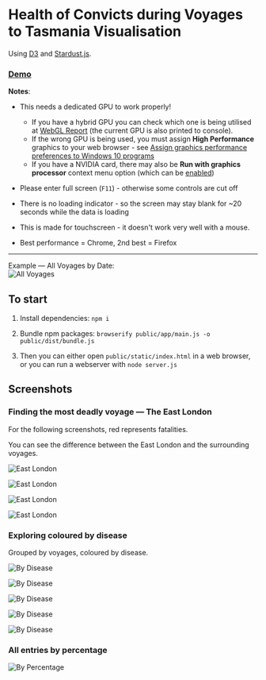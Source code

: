 # Health of Convicts during Voyages to Tasmania Visualisation

Using [D3](https://d3js.org/) and [Stardust.js](https://stardustjs.github.io/).

### [Demo](https://nf-s.github.io/tas-convict-datavis-d3/public/static/)  

**Notes**: 

- This needs a dedicated GPU to work properly!  

    - If you have a hybrid GPU you can check which one is being utilised at [WebGL Report](http://webglreport.com/?v=1) (the current GPU is also printed to console).
    - If the wrong GPU is being used, you must assign **High Performance** graphics to your web browser - see [Assign graphics performance preferences to Windows 10 programs](https://www.ghacks.net/2018/11/30/assign-graphics-performance-preferences-windows-10-programs/)
    - If you have a NVIDIA card, there may also be **Run with graphics processor** context menu option (which can be [enabled](https://forums.geforce.com/default/topic/520731/pc-games/can-39-t-find-34-run-with-graphics-processor-34-option/post/3698089/#3698089))

- Please enter full screen (`F11`) - otherwise some controls are cut off

- There is no loading indicator - so the screen may stay blank for ~20 seconds while the data is loading

- This is made for touchscreen - it doesn't work very well with a mouse.

- Best performance = Chrome, 2nd best = Firefox

---

Example &mdash; All Voyages by Date:  
![All Voyages](https://github.com/nf-s/utas-tas-convict-datavis/blob/master/docs/img/all%20voyages.png?raw=true)

## To start

1. Install dependencies: `npm i`

2. Bundle npm packages: `browserify public/app/main.js -o public/dist/bundle.js`

3. Then you can either open `public/static/index.html` in a web browser, or you can run a webserver with `node server.js`

## Screenshots

### Finding the most deadly voyage &mdash; The East London

For the following screenshots, red represents fatalities.

You can see the difference between the East London and the surrounding voyages.

![East London](https://github.com/nf-s/utas-tas-convict-datavis/blob/master/docs/img/east%20london.png?raw=true)

![East London](https://github.com/nf-s/utas-tas-convict-datavis/blob/master/docs/img/east%20london%20with%20names.png?raw=true)

![East London](https://github.com/nf-s/utas-tas-convict-datavis/blob/master/docs/img/east%20london%20with%20names%20zoomed.png?raw=true)

![East London](https://github.com/nf-s/utas-tas-convict-datavis/blob/master/docs/img/east%20london%20with%20names%20zoomed%20-%20eliza.png?raw=true)

### Exploring coloured by disease

Grouped by voyages, coloured by disease.

![By Disease](https://github.com/nf-s/utas-tas-convict-datavis/blob/master/docs/img/all%20by%20voyage%20coloured%20by%20disease.png?raw=true)

![By Disease](https://github.com/nf-s/utas-tas-convict-datavis/blob/master/docs/img/all%20by%20voyage%20coloured%20by%20disease%20zoom.png?raw=true)

![By Disease](https://github.com/nf-s/utas-tas-convict-datavis/blob/master/docs/img/sarah%202%20-%20colour%20by%20disease.png?raw=true)

![By Disease](https://github.com/nf-s/utas-tas-convict-datavis/blob/master/docs/img/sarah%202%20-%20colour%20by%20disease%20-%20zoomed%20in.png?raw=true)

![By Disease](https://github.com/nf-s/utas-tas-convict-datavis/blob/master/docs/img/sarah%202%20-%20colour%20by%20disease%20-%20zoomed%20in%20-%20andrew.png?raw=true)

### All entries by percentage

![By Percentage](https://github.com/nf-s/utas-tas-convict-datavis/blob/master/docs/img/all%20by%20percentage.png?raw=true)
